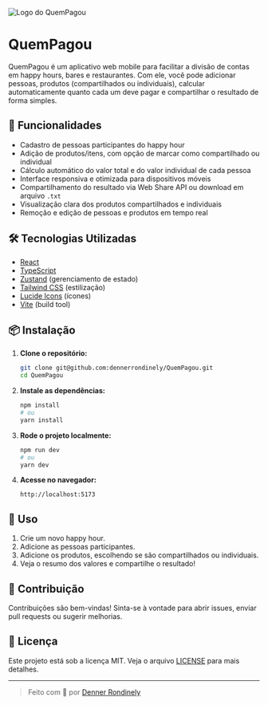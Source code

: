 ![Logo do QuemPagou](./public/logo.png)

# QuemPagou

QuemPagou é um aplicativo web mobile para facilitar a divisão de contas em happy hours, bares e restaurantes. Com ele, você pode adicionar pessoas, produtos (compartilhados ou individuais), calcular automaticamente quanto cada um deve pagar e compartilhar o resultado de forma simples.

## 🚀 Funcionalidades

- Cadastro de pessoas participantes do happy hour
- Adição de produtos/itens, com opção de marcar como compartilhado ou individual
- Cálculo automático do valor total e do valor individual de cada pessoa
- Interface responsiva e otimizada para dispositivos móveis
- Compartilhamento do resultado via Web Share API ou download em arquivo `.txt`
- Visualização clara dos produtos compartilhados e individuais
- Remoção e edição de pessoas e produtos em tempo real

## 🛠️ Tecnologias Utilizadas

- [React](https://react.dev/)
- [TypeScript](https://www.typescriptlang.org/)
- [Zustand](https://zustand-demo.pmnd.rs/) (gerenciamento de estado)
- [Tailwind CSS](https://tailwindcss.com/) (estilização)
- [Lucide Icons](https://lucide.dev/) (ícones)
- [Vite](https://vitejs.dev/) (build tool)

## 📦 Instalação

1. **Clone o repositório:**
   ```bash
   git clone git@github.com:dennerrondinely/QuemPagou.git
   cd QuemPagou
   ```

2. **Instale as dependências:**
   ```bash
   npm install
   # ou
   yarn install
   ```

3. **Rode o projeto localmente:**
   ```bash
   npm run dev
   # ou
   yarn dev
   ```

4. **Acesse no navegador:**
   ```
   http://localhost:5173
   ```

## 📱 Uso

1. Crie um novo happy hour.
2. Adicione as pessoas participantes.
3. Adicione os produtos, escolhendo se são compartilhados ou individuais.
4. Veja o resumo dos valores e compartilhe o resultado!

## 🤝 Contribuição

Contribuições são bem-vindas! Sinta-se à vontade para abrir issues, enviar pull requests ou sugerir melhorias.

## 📝 Licença

Este projeto está sob a licença MIT. Veja o arquivo [LICENSE](LICENSE) para mais detalhes.

---

> Feito com 💜 por [Denner Rondinely](https://github.com/dennerrondinely)

